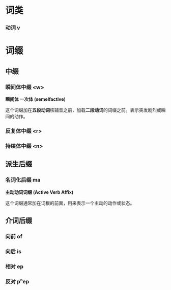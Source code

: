 # 词类
### 动词 v
# 词缀
## 中缀
### 瞬间体中缀 \<w\>
**瞬间体 一次体 (semelfactive)**

这个词缀加在**五段动词**核辅音之前，加载**二段动词**的词缀之前。表示突发剧烈或瞬间的动作。
### 反复体中缀 \<r\>

### 持续体中缀 \<n\>

## 派生后缀
### 名词化后缀 ma
**主动动词词缀 (Active Verb Affix)**

这个词缀通常加在词根的前面，用来表示一个主动的动作或状态。

## 介词后缀
### 向前 of
### 向后 is
### 相对 ep 
### 反对 pʰep
